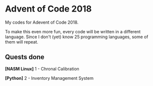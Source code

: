 # Advent of Code 2018
My codes for Adevent of Code 2018.

To make this even more fun, every code will be written in a different language. Since I don't (yet) know 25 programming languages, some of them will repeat.

## Quests done ##

**[NASM Linux]** 1 - Chronal Calibration

**[Python]** 2 - Inventory Management System
